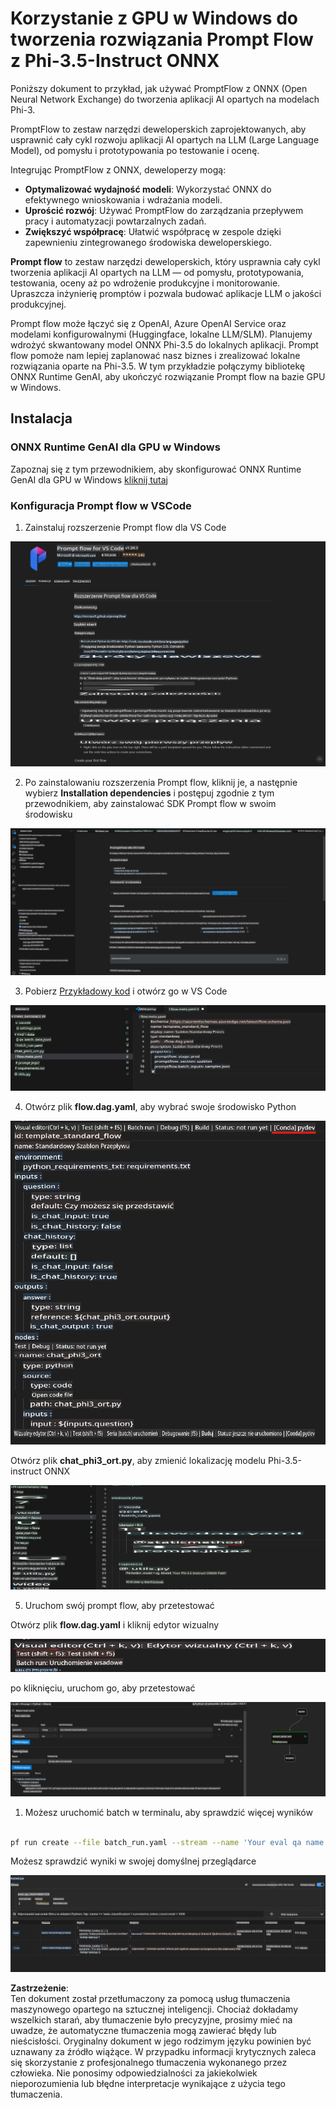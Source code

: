 # Korzystanie z GPU w Windows do tworzenia rozwiązania Prompt Flow z Phi-3.5-Instruct ONNX

Poniższy dokument to przykład, jak używać PromptFlow z ONNX (Open Neural Network Exchange) do tworzenia aplikacji AI opartych na modelach Phi-3.

PromptFlow to zestaw narzędzi deweloperskich zaprojektowanych, aby usprawnić cały cykl rozwoju aplikacji AI opartych na LLM (Large Language Model), od pomysłu i prototypowania po testowanie i ocenę.

Integrując PromptFlow z ONNX, deweloperzy mogą:

- **Optymalizować wydajność modeli**: Wykorzystać ONNX do efektywnego wnioskowania i wdrażania modeli.
- **Uprościć rozwój**: Używać PromptFlow do zarządzania przepływem pracy i automatyzacji powtarzalnych zadań.
- **Zwiększyć współpracę**: Ułatwić współpracę w zespole dzięki zapewnieniu zintegrowanego środowiska deweloperskiego.

**Prompt flow** to zestaw narzędzi deweloperskich, który usprawnia cały cykl tworzenia aplikacji AI opartych na LLM — od pomysłu, prototypowania, testowania, oceny aż po wdrożenie produkcyjne i monitorowanie. Upraszcza inżynierię promptów i pozwala budować aplikacje LLM o jakości produkcyjnej.

Prompt flow może łączyć się z OpenAI, Azure OpenAI Service oraz modelami konfigurowalnymi (Huggingface, lokalne LLM/SLM). Planujemy wdrożyć skwantowany model ONNX Phi-3.5 do lokalnych aplikacji. Prompt flow pomoże nam lepiej zaplanować nasz biznes i zrealizować lokalne rozwiązania oparte na Phi-3.5. W tym przykładzie połączymy bibliotekę ONNX Runtime GenAI, aby ukończyć rozwiązanie Prompt flow na bazie GPU w Windows.

## **Instalacja**

### **ONNX Runtime GenAI dla GPU w Windows**

Zapoznaj się z tym przewodnikiem, aby skonfigurować ONNX Runtime GenAI dla GPU w Windows [kliknij tutaj](./ORTWindowGPUGuideline.md)

### **Konfiguracja Prompt flow w VSCode**

1. Zainstaluj rozszerzenie Prompt flow dla VS Code

![pfvscode](../../../../../../translated_images/pfvscode.79f42ae5dd93ed35c19d6d978ae75831fef40e0b8440ee48b893b5a0597d2260.pl.png)

2. Po zainstalowaniu rozszerzenia Prompt flow, kliknij je, a następnie wybierz **Installation dependencies** i postępuj zgodnie z tym przewodnikiem, aby zainstalować SDK Prompt flow w swoim środowisku

![pfsetup](../../../../../../translated_images/pfsetup.0c82d99c7760aac29833b37faf4329e67e22279b1c5f37a73724dfa9ebaa32ee.pl.png)

3. Pobierz [Przykładowy kod](../../../../../../code/09.UpdateSamples/Aug/pf/onnx_inference_pf) i otwórz go w VS Code

![pfsample](../../../../../../translated_images/pfsample.7bf40b133a558d86356dd6bc0e480bad2659d9c5364823dae9b3e6784e6f2d25.pl.png)

4. Otwórz plik **flow.dag.yaml**, aby wybrać swoje środowisko Python

![pfdag](../../../../../../translated_images/pfdag.c5eb356fa3a96178cd594de9a5da921c4bbe646a9946f32aa20d344ccbeb51a0.pl.png)

   Otwórz plik **chat_phi3_ort.py**, aby zmienić lokalizację modelu Phi-3.5-instruct ONNX

![pfphi](../../../../../../translated_images/pfphi.fff4b0afea47c92c8481174dbf3092823906fca5b717fc642f78947c3e5bbb39.pl.png)

5. Uruchom swój prompt flow, aby przetestować

Otwórz plik **flow.dag.yaml** i kliknij edytor wizualny

![pfv](../../../../../../translated_images/pfv.7af6ecd65784a98558b344ba69b5ba6233876823fb435f163e916a632394fc1e.pl.png)

po kliknięciu, uruchom go, aby przetestować

![pfflow](../../../../../../translated_images/pfflow.9697e0fda67794bb0cf4b78d52e6f5a42002eec935bc2519933064afbbdd34f0.pl.png)

1. Możesz uruchomić batch w terminalu, aby sprawdzić więcej wyników

```bash

pf run create --file batch_run.yaml --stream --name 'Your eval qa name'    

```

Możesz sprawdzić wyniki w swojej domyślnej przeglądarce

![pfresult](../../../../../../translated_images/pfresult.972eb57dd5bec646e1aa01148991ba8959897efea396e42cf9d7df259444878d.pl.png)

**Zastrzeżenie**:  
Ten dokument został przetłumaczony za pomocą usług tłumaczenia maszynowego opartego na sztucznej inteligencji. Chociaż dokładamy wszelkich starań, aby tłumaczenie było precyzyjne, prosimy mieć na uwadze, że automatyczne tłumaczenia mogą zawierać błędy lub nieścisłości. Oryginalny dokument w jego rodzimym języku powinien być uznawany za źródło wiążące. W przypadku informacji krytycznych zaleca się skorzystanie z profesjonalnego tłumaczenia wykonanego przez człowieka. Nie ponosimy odpowiedzialności za jakiekolwiek nieporozumienia lub błędne interpretacje wynikające z użycia tego tłumaczenia.